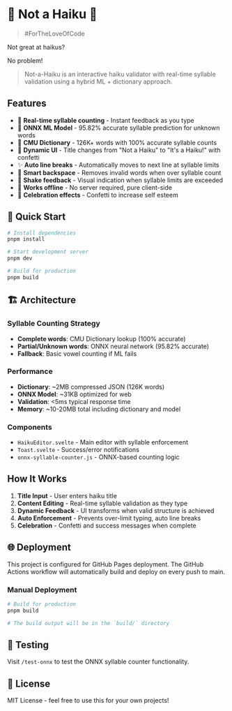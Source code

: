 # 🚫 Not a Haiku 🍃

> #ForTheLoveOfCode

Not great at haikus?

No problem!

> Not-a-Haiku is an interactive haiku validator with real-time syllable validation using a hybrid ML + dictionary approach.

## Features

- 🎯 **Real-time syllable counting** - Instant feedback as you type
- 🤖 **ONNX ML Model** - 95.82% accurate syllable prediction for unknown words
- 📖 **CMU Dictionary** - 126K+ words with 100% accurate syllable counts  
- 🎊 **Dynamic UI** - Title changes from "Not a Haiku" to "It's a Haiku!" with confetti
- ✨ **Auto line breaks** - Automatically moves to next line at syllable limits
- 🔄 **Smart backspace** - Removes invalid words when over syllable count
- 💫 **Shake feedback** - Visual indication when syllable limits are exceeded
- 📱 **Works offline** - No server required, pure client-side
- 🎉 **Celebration effects** - Confetti to increase self esteem

## 🚀 Quick Start

```bash
# Install dependencies
pnpm install

# Start development server
pnpm dev

# Build for production
pnpm build
```

## 🏗️ Architecture

### Syllable Counting Strategy
- **Complete words**: CMU Dictionary lookup (100% accurate)
- **Partial/Unknown words**: ONNX neural network (95.82% accurate)
- **Fallback**: Basic vowel counting if ML fails

### Performance
- **Dictionary**: ~2MB compressed JSON (126K words)
- **ONNX Model**: ~31KB optimized for web
- **Validation**: <5ms typical response time
- **Memory**: ~10-20MB total including dictionary and model

### Components
- `HaikuEditor.svelte` - Main editor with syllable enforcement
- `Toast.svelte` - Success/error notifications  
- `onnx-syllable-counter.js` - ONNX-based counting logic

## How It Works

1. **Title Input** - User enters haiku title
2. **Content Editing** - Real-time syllable validation as they type
3. **Dynamic Feedback** - UI transforms when valid structure is achieved
4. **Auto Enforcement** - Prevents over-limit typing, auto line breaks
5. **Celebration** - Confetti and success messages when complete

## 🌐 Deployment

This project is configured for GitHub Pages deployment. The GitHub Actions workflow will automatically build and deploy on every push to main.

### Manual Deployment
```bash
# Build for production
pnpm build

# The build output will be in the `build/` directory
```

## 🧪 Testing

Visit `/test-onnx` to test the ONNX syllable counter functionality.

## 📝 License

MIT License - feel free to use this for your own projects!
